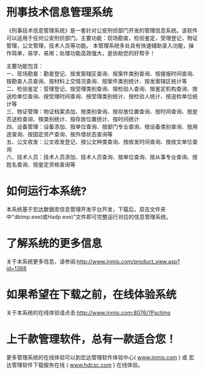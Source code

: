 # 刑事技术信息管理系统

《刑事技术信息管理系统》是一套针对公安刑侦部门开发的管理信息系统。该软件可以适用于任何公安刑侦部门。主要功能：现场勘查，检验鉴定，受理登记，物证管理，公文管理，技术人员等功能。 本管理系统多处具有快速辅助录入功能，操作简单，易学、易用；处理功能高效强大，是协助您的好帮手！

主要功能包含：  
一、现场勘查：勘查登记、按发案辖区查询、按案件类别查询、按接报时间查询、按勘查人员查询、按材料上交情况查询、按案件类别统计、按发案辖区统计等  
二、检验鉴定：受理登记、按受理类别查询、按检验人查询、按鉴定机构查询、按送检单位查询、按受理时间查询、按受理类别统计、按检验人统计、按送检单位统计等  
三、物证管理：物证档案添加、按类别查询、按存放位置查询、按时间查询、按是否送检查询、按类别统计、按存放位置统计、按时间统计  
四、设备管理：设备添加、按单位查询、按部门专业查询、按设备类别查询、按用途查询、按固定资产查询、按外借状态查询等  
五、公文收发：公文收发登记、按公文种类查询、按收发时间查询、按收文单位查询  
六、技术人员：技术人员添加、技术人员查询、按单位查询、按从事专业查询、按姓名查询、按鉴定资格查询等  

# 如何运行本系统?

本系统基于宏达数据库信息管理开发平台开发，下载后，双击文件夹中"dbimp.exe(或Hadp.exe)"文件即可完整运行对应的信息管理系统。

# 了解系统的更多信息

关于本系统更多信息，请参阅:http://www.inmis.com/product_view.asp?id=1388

# 如果希望在下载之前，在线体验系统

关于本系统的在线体验请点击:http://www.inmis.com:8076/?Psctims

# 上千款管理软件，总有一款适合您！

更多管理系统的在线体验可以到宏达管理软件体验中心( www.inmis.com ) 或 宏达管理软件下载服务在线 ( www.hdcsc.com ) 在线体验。

